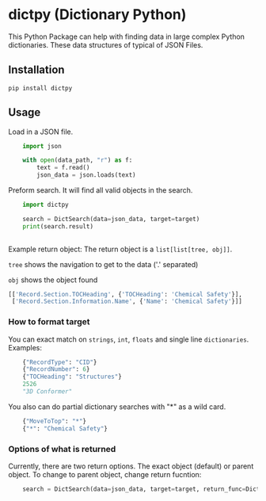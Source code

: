 # dictpy (Dictionary Python)

This Python Package can help with finding data in large complex Python dictionaries. These data structures of typical of
JSON Files.

## Installation

`pip install dictpy`

## Usage

Load in a JSON file.

```python
    import json

    with open(data_path, "r") as f:
        text = f.read()
        json_data = json.loads(text)
```

Preform search. It will find all valid objects in the search.

```python
    import dictpy

    search = DictSearch(data=json_data, target=target)
    print(search.result)
    
```

Example return object:
The return object is a `list[list[tree, obj]]`.

`tree` shows the navigation to get to the data ('.' separated)

`obj` shows the object found

```python
[['Record.Section.TOCHeading', {'TOCHeading': 'Chemical Safety'}],
 ['Record.Section.Information.Name', {'Name': 'Chemical Safety'}]]
```

### How to format target

You can exact match on `strings`, `int`, `floats` and single line `dictionaries`. Examples:

```python
    {"RecordType": "CID"}
    {"RecordNumber": 6}
    {"TOCHeading": "Structures"}
    2526
    "3D Conformer"
```

You also can do partial dictionary searches with "*" as a wild card.

```python
    {"MoveToTop": "*"}
    {"*": "Chemical Safety"}
```

### Options of what is returned

Currently, there are two return options. The exact object (default) or parent object.
To change to parent object, change return fucntion:
```python
    search = DictSearch(data=json_data, target=target, return_func=DictSearch.return_parent_object)    
```

